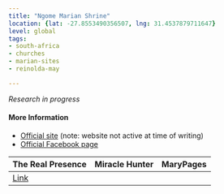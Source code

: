 ```yaml
---
title: "Ngome Marian Shrine"
location: {lat: -27.8553490356507, lng: 31.4537879711647}
level: global
tags:
- south-africa
- churches
- marian-sites
- reinolda-may

---
```



_Research in progress_

#### More Information

* [Official site](http://www.ngome.co.za/) (note: website not active at time of writing)
* [Official Facebook page](https://www.facebook.com/ngomemarianshrine/)


| The Real Presence | Miracle Hunter | MaryPages |
| --- | --- | --- |
| [Link](http://www.therealpresence.org/eucharst/misc/BVM/124_NGOME_140x96.pdf) |  |  |





